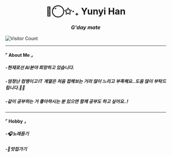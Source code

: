 


<h1 align="center">◡̈⃝✩‧₊ Yunyi Han </h1>
<h3 align="center"><i>G'day mate</i></h3>

![Visitor Count](https://visitor-badge.laobi.icu/badge?page_id=yunyiverse0.yunyiverse0)

---

#### ⌜ About Me ⌟

##### -현재로선 AI분야 희망하고 있습니다.
##### -엄청난 컴맹이고 IT 계열은 처음 접해보는 거라 많이 느리고 부족해요..도움 많이 부탁드립니다.🙇‍♀
##### -같이 공부하는 거 좋아하시는 분 있으면 함께 공부도 하고 싶어요..!


---

#### ⌜ Hobby ⌟

##### -🎧노래듣기
##### -🍚맛집가기







